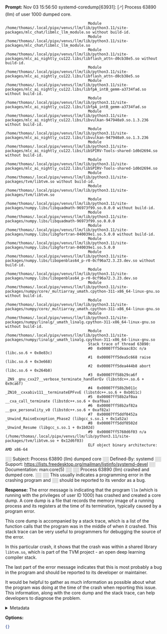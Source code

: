 **Prompt:**
Nov 03 15:56:50 systemd-coredump[63931]: [🡕] Process 63890 (llm) of user 1000 dumped core.
                                         
                                         Module /home/thomas/.local/pipx/venvs/llm/lib/python3.11/site-packages/mlc_chat/libmlc_llm_module.so without build-id.
                                         Module /home/thomas/.local/pipx/venvs/llm/lib/python3.11/site-packages/mlc_chat/libmlc_llm_module.so
                                         Module /home/thomas/.local/pipx/venvs/llm/lib/python3.11/site-packages/mlc_ai_nightly_cu122.libs/libflash_attn-d0cb38e5.so without build-id.
                                         Module /home/thomas/.local/pipx/venvs/llm/lib/python3.11/site-packages/mlc_ai_nightly_cu122.libs/libflash_attn-d0cb38e5.so
                                         Module /home/thomas/.local/pipx/venvs/llm/lib/python3.11/site-packages/mlc_ai_nightly_cu122.libs/libfpA_intB_gemm-a3734fad.so without build-id.
                                         Module /home/thomas/.local/pipx/venvs/llm/lib/python3.11/site-packages/mlc_ai_nightly_cu122.libs/libfpA_intB_gemm-a3734fad.so
                                         Module /home/thomas/.local/pipx/venvs/llm/lib/python3.11/site-packages/mlc_ai_nightly_cu122.libs/libvulkan-947940a9.so.1.3.236 without build-id.
                                         Module /home/thomas/.local/pipx/venvs/llm/lib/python3.11/site-packages/mlc_ai_nightly_cu122.libs/libvulkan-947940a9.so.1.3.236
                                         Module /home/thomas/.local/pipx/venvs/llm/lib/python3.11/site-packages/mlc_ai_nightly_cu122.libs/libSPIRV-Tools-shared-1d0d2694.so without build-id.
                                         Module /home/thomas/.local/pipx/venvs/llm/lib/python3.11/site-packages/mlc_ai_nightly_cu122.libs/libSPIRV-Tools-shared-1d0d2694.so
                                         Module /home/thomas/.local/pipx/venvs/llm/lib/python3.11/site-packages/tvm/libtvm.so without build-id.
                                         Module /home/thomas/.local/pipx/venvs/llm/lib/python3.11/site-packages/tvm/libtvm.so
                                         Module /home/thomas/.local/pipx/venvs/llm/lib/python3.11/site-packages/numpy.libs/libquadmath-96973f99.so.0.0.0 without build-id.
                                         Module /home/thomas/.local/pipx/venvs/llm/lib/python3.11/site-packages/numpy.libs/libquadmath-96973f99.so.0.0.0
                                         Module /home/thomas/.local/pipx/venvs/llm/lib/python3.11/site-packages/numpy.libs/libgfortran-040039e1.so.5.0.0 without build-id.
                                         Module /home/thomas/.local/pipx/venvs/llm/lib/python3.11/site-packages/numpy.libs/libgfortran-040039e1.so.5.0.0
                                         Module /home/thomas/.local/pipx/venvs/llm/lib/python3.11/site-packages/numpy.libs/libopenblas64_p-r0-0cf96a72.3.23.dev.so without build-id.
                                         Module /home/thomas/.local/pipx/venvs/llm/lib/python3.11/site-packages/numpy.libs/libopenblas64_p-r0-0cf96a72.3.23.dev.so
                                         Module /home/thomas/.local/pipx/venvs/llm/lib/python3.11/site-packages/numpy/core/_multiarray_umath.cpython-311-x86_64-linux-gnu.so without build-id.
                                         Module /home/thomas/.local/pipx/venvs/llm/lib/python3.11/site-packages/numpy/core/_multiarray_umath.cpython-311-x86_64-linux-gnu.so
                                         Module /home/thomas/.local/pipx/venvs/llm/lib/python3.11/site-packages/numpy/linalg/_umath_linalg.cpython-311-x86_64-linux-gnu.so without build-id.
                                         Module /home/thomas/.local/pipx/venvs/llm/lib/python3.11/site-packages/numpy/linalg/_umath_linalg.cpython-311-x86_64-linux-gnu.so
                                         Stack trace of thread 63890:
                                         #0  0x00007ff5deaac83c n/a (libc.so.6 + 0x8e83c)
                                         #1  0x00007ff5dea5c668 raise (libc.so.6 + 0x3e668)
                                         #2  0x00007ff5dea444b8 abort (libc.so.6 + 0x264b8)
                                         #3  0x00007ff58b29ca6f _ZN9__gnu_cxx27__verbose_terminate_handlerEv (libstdc++.so.6 + 0x9ca6f)
                                         #4  0x00007ff58b2b011c _ZN10__cxxabiv111__terminateEPFvvE (libstdc++.so.6 + 0xb011c)
                                         #5  0x00007ff58b2af0aa __cxa_call_terminate (libstdc++.so.6 + 0xaf0aa)
                                         #6  0x00007ff58b2af82a __gxx_personality_v0 (libstdc++.so.6 + 0xaf82a)
                                         #7  0x00007ff5ddf0452a _Unwind_RaiseException_Phase2 (libgcc_s.so.1 + 0x1a52a)
                                         #8  0x00007ff5ddf0502d _Unwind_Resume (libgcc_s.so.1 + 0x1b02d)
                                         #9  0x00007ff5760d6f03 n/a (/home/thomas/.local/pipx/venvs/llm/lib/python3.11/site-packages/tvm/libtvm.so + 0x12d6f03)
                                         ELF object binary architecture: AMD x86-64
░░ Subject: Process 63890 (llm) dumped core
░░ Defined-By: systemd
░░ Support: https://lists.freedesktop.org/mailman/listinfo/systemd-devel
░░ Documentation: man:core(5)
░░ 
░░ Process 63890 (llm) crashed and dumped core.
░░ 
░░ This usually indicates a programming error in the crashing program and
░░ should be reported to its vendor as a bug.

**Response:**
The error message is indicating that the program `llm` (which is running with the privileges of user ID 1000) has crashed and created a core dump. A core dump is a file that records the memory image of a running process and its registers at the time of its termination, typically caused by a program error.

This core dump is accompanied by a stack trace, which is a list of the function calls that the program was in the middle of when it crashed. This stack trace can be very useful to programmers for debugging the source of the error.

In this particular crash, it shows that the crash was within a shared library `libtvm.so`, which is part of the TVM project - an open deep learning compiler stack.

The last part of the error message indicates that this is most probably a bug in the program and should be reported to its developer or maintainer. 

It would be helpful to gather as much information as possible about what the program was doing at the time of the crash when reporting this issue. This information, along with the core dump and the stack trace, can help developers to diagnose the problem.

<details><summary>Metadata</summary>

- Duration: 23588 ms
- Datetime: 2023-11-03T16:05:44.169262
- Model: gpt-4-0613

</details>

**Options:**
```json
{}
```

